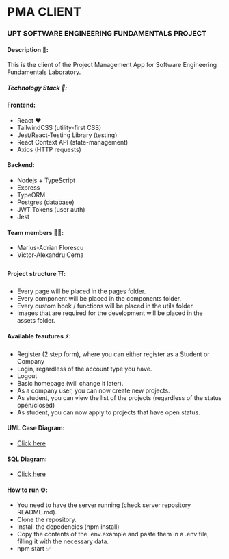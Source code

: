 # PMA CLIENT
### UPT SOFTWARE ENGINEERING FUNDAMENTALS PROJECT

#### Description 📝:
This is the client of the Project Management App for Software Engineering Fundamentals Laboratory.

##### Technology Stack 👾:
#### Frontend:
- React ❤️
- TailwindCSS (utility-first CSS)
- Jest/React-Testing Library (testing)
- React Context API (state-management)
- Axios (HTTP requests)

#### Backend:
- Nodejs + TypeScript
- Express
- TypeORM
- Postgres (database)
- JWT Tokens (user auth)  
- Jest

#### Team members 👨‍🔧:
- Marius-Adrian Florescu
- Victor-Alexandru Cerna

#### Project structure ⛩:
- Every page will be placed in the pages folder.
- Every component will be placed in the components folder.
- Every custom hook / functions will be placed in the utils folder.
- Images that are required for the development will be placed in the assets folder. 

#### Available feautures ⚡️:
- Register (2 step form), where you can either register as a Student or Company
- Login, regardless of the account type you have.
- Logout  
- Basic homepage (will change it later).
- As a company user, you can now create new projects.
- As student, you can view the list of the projects (regardless of the status open/closed)
- As student, you can now apply to projects that have open status.

#### UML Case Diagram:
- [Click here](https://lucid.app/lucidchart/invitations/accept/4d821252-69c9-4bee-8bfa-3a42326eedf4)

#### SQL Diagram:
- [Click here](https://drawsql.app/me-38/project-management-app)

#### How to run ⚙️:
- You need to have the server running (check server repository README.md).
- Clone the repository.
- Install the depedencies (npm install)
- Copy the contents of the .env.example and paste them in a .env file, filling it with the necessary data.
- npm start ✅